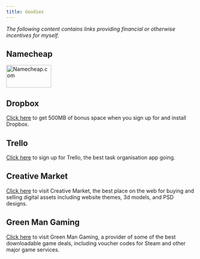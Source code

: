 ```yaml
---
title: Goodies
---
```


*The following content contains links providing financial or otherwise incentives for myself.*

<a name="namecheap"></a>

## Namecheap

<a href="https://www.namecheap.com/?aff=91108"><img src="http://files.namecheap.com/graphics/linkus/120x60-1.gif" width="120" height="60" border="0" alt="Namecheap.com"></a>

<a name="dropbox"></a>

## Dropbox

[Click here](https://db.tt/8IVjLi1) to get 500MB of bonus space when you sign up for and install Dropbox.

<a name="trello"></a>

## Trello

[Click here](https://trello.com/isaacrg/recommend) to sign up for Trello, the best task organisation app going.

<a name="creativemarket"></a>

## Creative Market

[Click here](https://creativemarket.com?u=isaacrg) to visit Creative Market, the best place on the web for buying and selling digital assets including website themes, 3d models, and PSD designs.

<a name="greenmangaming"></a>

## Green Man Gaming

[Click here](http://www.greenmangaming.com/?gmgr=jebafuma) to visit Green Man Gaming, a provider of some of the best downloadable game deals, including voucher codes for Steam and other major game services.
